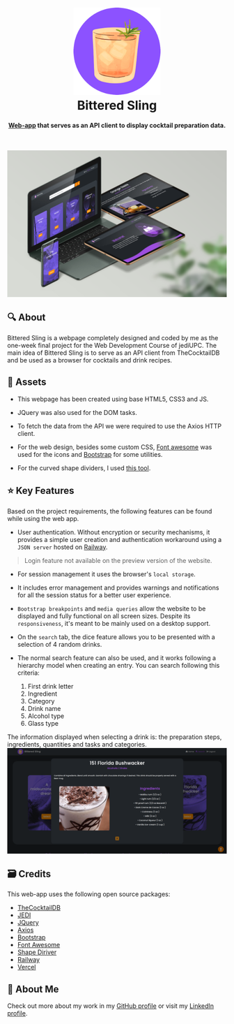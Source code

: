 
<h1 align="center">
  <br>
  <a href="https://bittered-sling.vercel.app"><img src="assets/logo.png" alt="Markdownify" width="200"></a>
  <br>
  Bittered Sling
  <br>
</h1>

<h4 align="center"><a href="https://bittered-sling.vercel.app" target="_blank">Web-app</a> that serves as an API client to display cocktail preparation data.</h4>

<br>

<p align="center">
  <a href="https://bittered-sling.vercel.app">
    <img src="mockup.png"
         alt="Gitter">
  </a>
</p>

## 🔍 About
Bittered Sling is a webpage completely designed and coded by me as the one-week final project for the Web Development Course of jediUPC. The main idea of Bittered Sling is to serve as an API client from TheCocktailDB and be used as a browser for cocktails and drink recipes.

## 🧱 Assets
  * This webpage has been created using base HTML5, CSS3 and JS. 
  * JQuery was also used for the DOM tasks.
  * To fetch the data from the API we were required to use the Axios HTTP client.
  * For the web design, besides some custom CSS, [Font awesome](https://fontawesome.com/) was used for the icons and [Bootstrap](https://getbootstrap.com/) for some utilities.
  
  * For the curved shape dividers, I used [this tool](https://www.shapedivider.app/).

## ⭐ Key Features
Based on the project requirements, the following features can be found while using the web app.

  * User authentication. Without encryption or security mechanisms, it provides a simple user creation and authentication workaround using a `JSON server` hosted on [Railway](https://railway.app/).

  >Login feature not available on the preview version of the website.

  * For session management it uses the browser's `local storage`.

  * It includes error management and provides warnings and notifications for all the session status for a better user experience.

  * `Bootstrap breakpoints` and `media queries` allow the website to be displayed and fully functional on all screen sizes. Despite its `responsiveness`, it's meant to be mainly used on a desktop support.

  * On the `search` tab, the dice feature allows you to be presented with a selection of 4 random drinks.

  * The normal search feature can also be used, and it works following a hierarchy model when creating an entry. You can search following this criteria:
      1. First drink letter
      2. Ingredient
      3. Category
      4. Drink name
      5. Alcohol type
      6. Glass type
   
  The information displayed when selecting a drink is: the preparation steps, ingredients, quantities and tasks and categories.
  <img src="drink.png">


## 🗃️ Credits

This web-app uses the following open source packages:

- [TheCocktailDB](https://www.thecocktaildb.com/)
- [JEDI](https://jediupc.com/)
- [JQuery](https://jquery.com/)
- [Axios](https://axios-http.com/es/docs/intro)
- [Bootstrap](https://getbootstrap.com/)
- [Font Awesome](https://fontawesome.com/)
- [Shape Diriver](https://www.shapedivider.app/)
- [Railway](https://railway.app/)
- [Vercel](https://vercel.com)

## 🚀 About Me
Check out more about my work in my [GitHub profile](https://github.com/BielAltimira/price) or visit my [LinkedIn profile](https://www.linkedin.com/in/biel-altimira-tarter/).

